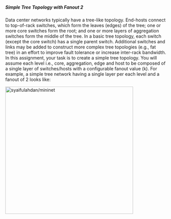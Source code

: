 #####  Simple Tree Topology with Fanout 2
Data center networks typically have a tree-like topology. End-hosts connect to top-of-rack switches, which form the leaves (edges) of the tree; one or more core switches form the root;
and one or more layers of aggregation switches form the middle of the tree. In a basic tree topology, each switch (except the core switch) has a single parent switch. Additional switches
and links may be added to construct more complex tree topologies (e.g., fat tree) in an effort to improve fault tolerance or increase inter-rack bandwidth.
In this assignment, your task is to create a simple tree topology. You will assume each level i.e., core, aggregation, edge and host to be composed of a single layer of switches/hosts with a
configurable fanout value (k). For example, a simple tree network having a single layer per each level and a fanout of 2 looks like:

<img src="https://github.com/syaifulahdan/mininet/blob/master/image/Screenshot%20from%202016-04-02%2002:44:01.png" width="400" height="400" align="center" title="syaifulahdan/mininet" />
